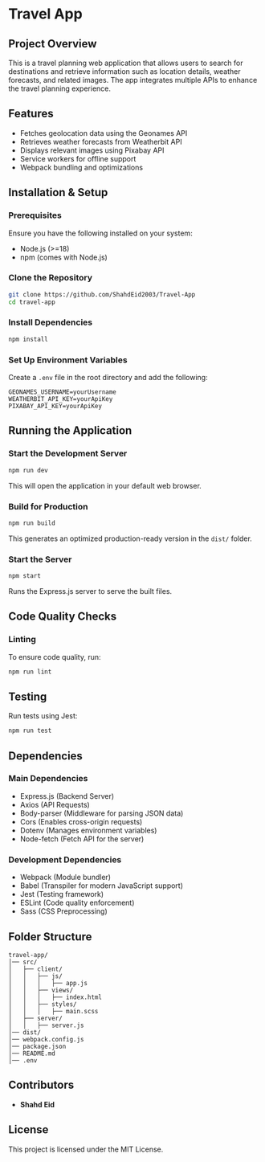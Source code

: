 # Travel App

## Project Overview
This is a travel planning web application that allows users to search for destinations and retrieve information such as location details, weather forecasts, and related images. The app integrates multiple APIs to enhance the travel planning experience.

## Features
- Fetches geolocation data using the Geonames API
- Retrieves weather forecasts from Weatherbit API
- Displays relevant images using Pixabay API
- Service workers for offline support
- Webpack bundling and optimizations

## Installation & Setup
### Prerequisites
Ensure you have the following installed on your system:
- Node.js (>=18)
- npm (comes with Node.js)

### Clone the Repository
```sh
git clone https://github.com/ShahdEid2003/Travel-App
cd travel-app
```

### Install Dependencies
```sh
npm install
```

### Set Up Environment Variables
Create a `.env` file in the root directory and add the following:
```
GEONAMES_USERNAME=yourUsername
WEATHERBIT_API_KEY=yourApiKey
PIXABAY_API_KEY=yourApiKey
```

## Running the Application
### Start the Development Server
```sh
npm run dev
```
This will open the application in your default web browser.

### Build for Production
```sh
npm run build
```
This generates an optimized production-ready version in the `dist/` folder.

### Start the Server
```sh
npm start
```
Runs the Express.js server to serve the built files.

## Code Quality Checks
### Linting
To ensure code quality, run:
```sh
npm run lint
```

## Testing
Run tests using Jest:
```sh
npm run test
```

## Dependencies
### Main Dependencies
- Express.js (Backend Server)
- Axios (API Requests)
- Body-parser (Middleware for parsing JSON data)
- Cors (Enables cross-origin requests)
- Dotenv (Manages environment variables)
- Node-fetch (Fetch API for the server)

### Development Dependencies
- Webpack (Module bundler)
- Babel (Transpiler for modern JavaScript support)
- Jest (Testing framework)
- ESLint (Code quality enforcement)
- Sass (CSS Preprocessing)

## Folder Structure
```
travel-app/
│── src/
│   ├── client/
│   │   ├── js/
│   │   │   ├── app.js
│   │   ├── views/
│   │   │   ├── index.html
│   │   ├── styles/
│   │   │   ├── main.scss
│   ├── server/
│   │   ├── server.js
│── dist/
│── webpack.config.js
│── package.json
│── README.md
│── .env
```

## Contributors
- **Shahd Eid**

## License
This project is licensed under the MIT License.

